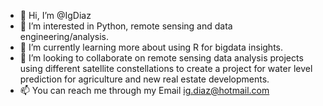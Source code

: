 - 👋 Hi, I’m @IgDiaz
- 👀 I’m interested in Python, remote sensing and data engineering/analysis.
- 🌱 I’m currently learning more about using R for bigdata insights.
- 💞️ I’m looking to collaborate on remote sensing data analysis projects using different satellite constellations to create a project for water level prediction for agriculture and new real estate developments.
- 📫 You can reach me through my Email ig.diaz@hotmail.com
